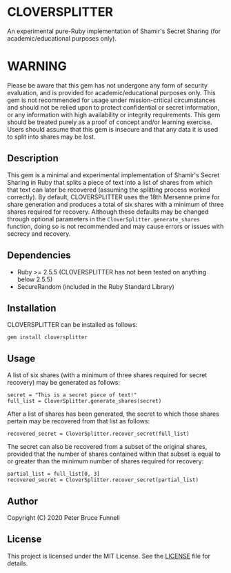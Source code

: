# CLOVERSPLITTER
An experimental pure-Ruby implementation of Shamir's Secret Sharing (for academic/educational purposes only).

# WARNING
Please be aware that this gem has not undergone any form of security evaluation, and is provided for academic/educational purposes only. This gem is not recommended for usage under mission-critical circumstances and should not be relied upon to protect confidential or secret information, or any information with high availability or integrity requirements. This gem should be treated purely as a proof of concept and/or learning exercise. Users should assume that this gem is insecure and that any data it is used to split into shares may be lost.

## Description
This gem is a minimal and experimental implementation of Shamir's Secret Sharing in Ruby that splits a piece of text into a list of shares from which that text can later be recovered (assuming the splitting process worked correctly). By default, CLOVERSPLITTER uses the 18th Mersenne prime for share generation and produces a total of six shares with a minimum of three shares required for recovery. Although these defaults may be changed through optional parameters in the `CloverSplitter.generate_shares` function, doing so is not recommended and may cause errors or issues with secrecy and recovery.

## Dependencies
* Ruby >= 2.5.5 (CLOVERSPLITTER has not been tested on anything below 2.5.5)
* SecureRandom (included in the Ruby Standard Library)

## Installation
CLOVERSPLITTER can be installed as follows:
```
gem install cloversplitter
```

## Usage
A list of six shares (with a minimum of three shares required for secret recovery) may be generated as follows:
```
secret = "This is a secret piece of text!"
full_list = CloverSplitter.generate_shares(secret)
```
After a list of shares has been generated, the secret to which those shares pertain may be recovered from that list as follows:
```
recovered_secret = CloverSplitter.recover_secret(full_list)
```
The secret can also be recovered from a subset of the original shares, provided that the number of shares contained within that subset is equal to or greater than the minimum number of shares required for recovery:
```
partial_list = full_list[0, 3]
recovered_secret = CloverSplitter.recover_secret(partial_list)
```

## Author
Copyright (C) 2020 Peter Bruce Funnell

## License
This project is licensed under the MIT License. See the [LICENSE](LICENSE) file for details.
